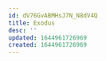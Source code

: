 ```yaml
---
id: dV76GvABMHsJ7N_N8dV4Q
title: Exodus
desc: ''
updated: 1644961726969
created: 1644961726969
---
```


